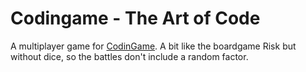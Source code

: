# Codingame - The Art of Code

A multiplayer game for [CodinGame](www.codingame.com). A bit like the boardgame Risk but without dice, so the battles don't include a random factor.